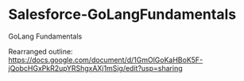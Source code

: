 # Salesforce-GoLangFundamentals
GoLang Fundamentals

Rearranged outline:
https://docs.google.com/document/d/1GmOlGoKaHBoK5F-jQobcHGxPkR2upYRShgxAXj1mSig/edit?usp=sharing
